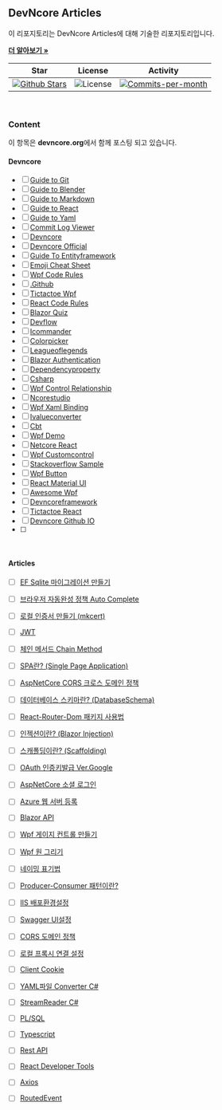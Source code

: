 ## DevNcore Articles

이 리포지토리는 DevNcore Articles에 대해 기술한 리포지토리입니다. <br />

<a href="https://github.com/devncore/devncore"><strong>더 알아보기 »</strong></a>
 
| Star | License | Activity |
|:----:|:-------:|:--------:|
| <a href="https://github.com/devncore/docs/stargazers"><img src="https://img.shields.io/github/stars/devncore/docs" alt="Github Stars"></a> | <img src="https://img.shields.io/github/license/devncore/docs" alt="License"> | <a href="https://github.com/devncore/docs/pulse"><img src="https://img.shields.io/github/commit-activity/m/devncore/docs" alt="Commits-per-month"></a> |

<br />

### Content
이 항목은 **devncore.org**에서 함께 포스팅 되고 있습니다.

#### Devncore
- [ ] [Guide to Git](https://github.com/devncore/guide-to-git)
- [ ] [Guide to Blender](https://github.com/devncore/guide-to-blender)
- [ ] [Guide to Markdown](https://github.com/devncore/guide-to-markdown)
- [ ] [Guide to React](https://github.com/devncore/guide-to-react)
- [ ] [Guide to Yaml](https://github.com/devncore/guide-to-yaml)
- [ ] [Commit Log Viewer](https://github.com/devncore/commit-log-viewer)
- [ ] [Devncore](https://github.com/devncore/devncore)
- [ ] [Devncore Official](https://github.com/devncore/devncore-official)
- [ ] [Guide To Entityframework](https://github.com/devncore/guide-to-entityframework)
- [ ] [Emoji Cheat Sheet](https://github.com/devncore/emoji-cheat-sheet)
- [ ] [Wpf Code Rules](https://github.com/devncore/wpf-code-rules)
- [ ] [.Github](https://github.com/devncore/.github)
- [ ] [Tictactoe Wpf](https://github.com/devncore/tictactoe-wpf)
- [ ] [React Code Rules](https://github.com/devncore/react-code-rules)
- [ ] [Blazor Quiz](https://github.com/devncore/blazor-quiz)
- [ ] [Devflow](https://github.com/devncore/devflow)
- [ ] [Icommander](https://github.com/devncore/icommander)
- [ ] [Colorpicker](https://github.com/devncore/colorpicker)
- [ ] [Leagueoflegends](https://github.com/devncore/leagueoflegends)
- [ ] [Blazor Authentication](https://github.com/devncore/blazor-authentication)
- [ ] [Dependencyproperty](https://github.com/devncore/dependencyproperty)
- [ ] [Csharp](https://github.com/devncore/csharp)
- [ ] [Wpf Control Relationship](https://github.com/devncore/wpf-control-relationship)
- [ ] [Ncorestudio](https://github.com/devncore/ncorestudio)
- [ ] [Wpf Xaml Binding](https://github.com/devncore/wpf-xaml-binding)
- [ ] [Ivalueconverter](https://github.com/devncore/ivalueconverter)
- [ ] [Cbt](https://github.com/devncore/cbt)
- [ ] [Wpf Demo](https://github.com/devncore/wpf-demo)
- [ ] [Netcore React](https://github.com/devncore/netcore-react)
- [ ] [Wpf Customcontrol](https://github.com/devncore/wpf-customcontrol)
- [ ] [Stackoverflow Sample](https://github.com/devncore/stackoverflow-sample)
- [ ] [Wpf Button](https://github.com/devncore/wpf-button)
- [ ] [React Material UI](https://github.com/devncore/react-material-ui)
- [ ] [Awesome Wpf](https://github.com/devncore/awesome-wpf)
- [ ] [Devncoreframework](https://github.com/devncore/devncoreframework)
- [ ] [Tictactoe React](https://github.com/devncore/tictactoe-react)
- [ ] [Devncore Github IO](https://github.com/devncore/devncore.github.io)
- [ ] 

<br />

#### Articles
- [ ] [EF Sqlite 마이그레이션 만들기](articles/entityframework-sqlite.md)
- [ ] [브라우저 자동완성 정책 Auto Complete](articles/autocomplete.md)
- [ ] [로컬 인증서 만들기 (mkcert)](/articles/mkcert.md)
- [ ] [JWT](articles/csharp-jwt-token.md)
- [ ] [체인 메서드 Chain Method](articles/chainmethod.md)
- [ ] [SPA란? (Single Page Application)](articles/single-page-application.md)
- [ ] [AspNetCore CORS 크로스 도메인 정책](articles/allow-cors-for-aspnetcore.md)
- [ ] [데이터베이스 스키마란? (DatabaseSchema)](articles/database-schema.md)
- [ ] [React-Router-Dom 패키지 사용법](articles/react-router-dom.md)
- [ ] [인젝션이란? (Blazor Injection)](articles/blazor-injection.md)
- [ ] [스캐폴딩이란? (Scaffolding)](articles/scaffolding.md)
- [ ] [OAuth 인증키발급 Ver.Google](articles/oauth-google.md)
- [ ] [AspNetCore 소셜 로그인](articles/asp-social-oauth.md)
- [ ] [Azure 웹 서버 등록](articles/azure-portal.md)
- [ ] [Blazor API](articles/blazor-api.md)
- [ ] [Wpf 게이지 컨트롤 만들기](articles/wpf-gauge-control.md)
- [ ] [Wpf 원 그리기](articles/wpf-circle.md)
- [ ] [네이밍 표기법](articles/naming.md)
- [ ] [Producer-Consumer 패턴이란?](articles/producer-consumer.md)
- [ ] [IIS 배포환경설정](articles/iis-deployment.md)
- [ ] [Swagger UI설정](articles/swagger-ui.md)
- [ ] [CORS 도메인 정책](articles/cors-domain.md) 
- [ ] [로컬 프록시 연결 설정](articles/local-proxy.md) 
- [ ] [Client Cookie](articles/client-cookie.md)
- [ ] [YAML파일 Converter C#](articles/yaml-converter.md)
- [ ] [StreamReader C#](articles/stream-reader-csharp.md)
- [ ] [PL/SQL](articles/plsql.md)
- [ ] [Typescript](articles/typescript.md)
- [ ] [Rest API](articles/rest-api.md)
- [ ] [React Developer Tools](articles/react-developer-tools.md)
- [ ] [Axios](articles/axios.md)
- [ ] [RoutedEvent](articles/routedevent.md)


